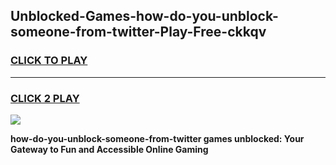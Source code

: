 
## Unblocked-Games-how-do-you-unblock-someone-from-twitter-Play-Free-ckkqv
<h3>
<a href="https://premium76.site?title=how-do-you-unblock-someone-from-twitter&ref=23A">CLICK TO PLAY</a></h3>
<hr>

<h3>
<a href="https://premium76.site?title=how-do-you-unblock-someone-from-twitter&ref=23A">CLICK 2 PLAY</a>
  
</h3>

<a href="https://premium76.site?title=how-do-you-unblock-someone-from-twitter&ref=23A"><img src="https://clearcache.store/games.png"></a>


**how-do-you-unblock-someone-from-twitter games unblocked: Your Gateway to Fun and Accessible Online Gaming**

